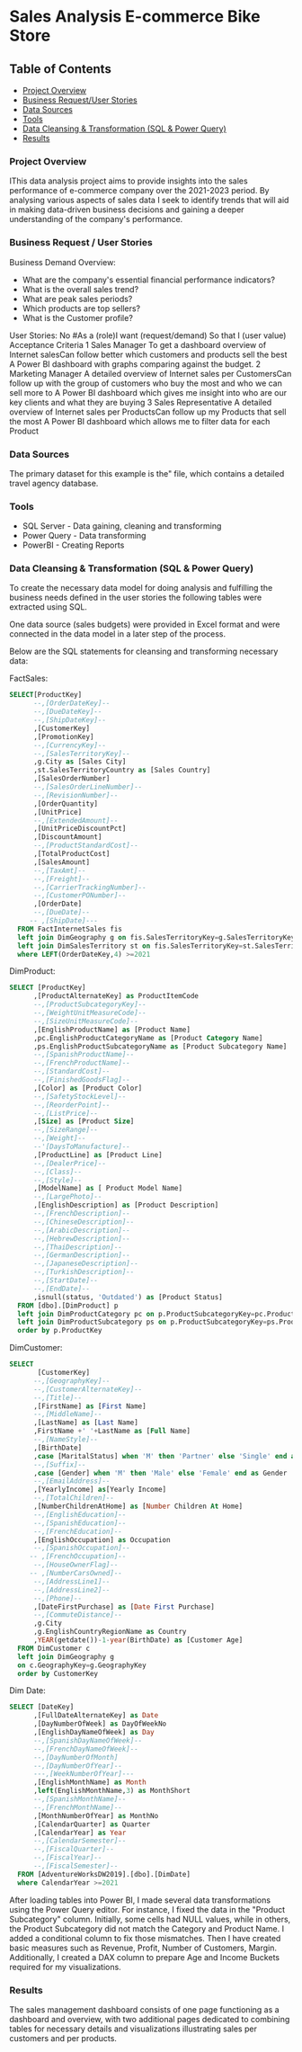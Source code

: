 # Sales Analysis E-commerce Bike Store
#### 

## Table of Contents

- [Project Overview](#projectoverview)
- [Business Request/User Stories](#business-requestuser-stories)
- [Data Sources](#data-sources)
- [Tools](#tools)
- [Data Cleansing & Transformation (SQL & Power Query)](#data-cleansing&transformation)
- [Results](#results)

### Project Overview

IThis data analysis project aims to provide insights into the sales performance of e-commerce company over the 2021-2023 period. By analysing various aspects of sales data I seek to identify trends that will aid in making data-driven business decisions and gaining a deeper understanding of the company's performance.

### Business Request / User Stories

Business Demand Overview:

- What are the company's essential financial performance indicators?
- What is the overall sales trend? 
- What are peak sales periods?
- Which products are top sellers?
- What is the Customer profile?

User Stories:
No #As a (role)I want (request/demand) So that I (user value) Acceptance Criteria
1 Sales Manager To get a dashboard overview of Internet salesCan follow better which customers and products sell the best A Power BI dashboard with graphs comparing against the budget.
2 Marketing Manager A detailed overview of Internet sales per CustomersCan follow up with the group of customers who buy the most and who we can sell more to A Power BI dashboard which gives me insight into who are our key clients and what they are buying
3 Sales Representative A detailed overview of Internet sales per ProductsCan follow up my Products that sell the most A Power BI dashboard which allows me to filter data for each Product

### Data Sources

The primary dataset for this example is the" file, which contains a detailed travel agency database.

### Tools

- SQL Server - Data gaining, cleaning and transforming
- Power Query - Data transforming
- PowerBI - Creating Reports


### Data Cleansing & Transformation (SQL & Power Query)

To create the necessary data model for doing analysis and fulfilling the business needs defined in the user stories the following tables were extracted using SQL.

One data source (sales budgets) were provided in Excel format and were connected in the data model in a later step of the process.

Below are the SQL statements for cleansing and transforming necessary data:

FactSales:

```sql
SELECT[ProductKey]
      --,[OrderDateKey]--
      --,[DueDateKey]--
      --,[ShipDateKey]--
      ,[CustomerKey]
      ,[PromotionKey]
      --,[CurrencyKey]--
      --,[SalesTerritoryKey]--
	  ,g.City as [Sales City]
	  ,st.SalesTerritoryCountry as [Sales Country]
      ,[SalesOrderNumber]
      --,[SalesOrderLineNumber]--
      --,[RevisionNumber]--
      ,[OrderQuantity]
      ,[UnitPrice]
      --,[ExtendedAmount]--
      ,[UnitPriceDiscountPct]
      ,[DiscountAmount]
      --,[ProductStandardCost]--
      ,[TotalProductCost]
      ,[SalesAmount]
      --,[TaxAmt]--
      --,[Freight]--
      --,[CarrierTrackingNumber]--
      --,[CustomerPONumber]--
      ,[OrderDate]
      --,[DueDate]--
     -- ,[ShipDate]---
  FROM FactInternetSales fis
  left join DimGeography g on fis.SalesTerritoryKey=g.SalesTerritoryKey
  left join DimSalesTerritory st on fis.SalesTerritoryKey=st.SalesTerritoryKey
  where LEFT(OrderDateKey,4) >=2021
```

DimProduct:

```sql
SELECT [ProductKey]
      ,[ProductAlternateKey] as ProductItemCode
      --,[ProductSubcategoryKey]--
      --,[WeightUnitMeasureCode]--
      --,[SizeUnitMeasureCode]--
      ,[EnglishProductName] as [Product Name]
	  ,pc.EnglishProductCategoryName as [Product Category Name]
	  ,ps.EnglishProductSubcategoryName as [Product Subcategory Name]
      --,[SpanishProductName]--
      --,[FrenchProductName]--
      --,[StandardCost]--
      --,[FinishedGoodsFlag]--
      ,[Color] as [Product Color]
      --,[SafetyStockLevel]--
      --,[ReorderPoint]--
      --,[ListPrice]--
      ,[Size] as [Product Size]
      --,[SizeRange]--
      --,[Weight]--
      --'[DaysToManufacture]--
      ,[ProductLine] as [Product Line]
      --,[DealerPrice]--
      --,[Class]--
      --,[Style]--
      ,[ModelName] as [ Product Model Name]
      --,[LargePhoto]--
      ,[EnglishDescription] as [Product Description]
      --,[FrenchDescription]--
      --,[ChineseDescription]--
      --,[ArabicDescription]--
      --,[HebrewDescription]--
      --,[ThaiDescription]--
      --,[GermanDescription]--
      --,[JapaneseDescription]--
      --,[TurkishDescription]--
      --,[StartDate]--
      --,[EndDate]--
      ,isnull(status, 'Outdated') as [Product Status]
  FROM [dbo].[DimProduct] p
  left join DimProductCategory pc on p.ProductSubcategoryKey=pc.ProductCategoryKey
  left join DimProductSubcategory ps on p.ProductSubcategoryKey=ps.ProductSubcategoryKey
  order by p.ProductKey
```

DimCustomer:

```sql
SELECT
       [CustomerKey]
      --,[GeographyKey]--
      --,[CustomerAlternateKey]--
      --,[Title]--
      ,[FirstName] as [First Name]
      --,[MiddleName]--
      ,[LastName] as [Last Name]
	  ,FirstName +' '+LastName as [Full Name]
      --,[NameStyle]--
      ,[BirthDate]
	  ,case [MaritalStatus] when 'M' then 'Partner' else 'Single' end as [Relationship Status]
      --,[Suffix]--
      ,case [Gender] when 'M' then 'Male' else 'Female' end as Gender
      --,[EmailAddress]--
      ,[YearlyIncome] as[Yearly Income]
      --,[TotalChildren]--
      ,[NumberChildrenAtHome] as [Number Children At Home]
      --,[EnglishEducation]--
      --,[SpanishEducation]--
      --,[FrenchEducation]--
      ,[EnglishOccupation] as Occupation
      --,[SpanishOccupation]--
     -- ,[FrenchOccupation]--
      --,[HouseOwnerFlag]--
     -- ,[NumberCarsOwned]--
      --,[AddressLine1]--
      --,[AddressLine2]--
      --,[Phone]--
      ,[DateFirstPurchase] as [Date First Purchase]
      --,[CommuteDistance]--
	  ,g.City
	  ,g.EnglishCountryRegionName as Country
	  ,YEAR(getdate())-1-year(BirthDate) as [Customer Age]
  FROM DimCustomer c
  left join DimGeography g 
  on c.GeographyKey=g.GeographyKey
  order by CustomerKey
```

Dim Date:

```sql
SELECT [DateKey]
      ,[FullDateAlternateKey] as Date
      ,[DayNumberOfWeek] as DayOfWeekNo
      ,[EnglishDayNameOfWeek] as Day
      --,[SpanishDayNameOfWeek]--
      --,[FrenchDayNameOfWeek]--
      --,[DayNumberOfMonth]
      --,[DayNumberOfYear]--
      ---,[WeekNumberOfYear]---
      ,[EnglishMonthName] as Month
	  ,left(EnglishMonthName,3) as MonthShort
      --,[SpanishMonthName]--
      --,[FrenchMonthName]--
      ,[MonthNumberOfYear] as MonthNo
      ,[CalendarQuarter] as Quarter
      ,[CalendarYear] as Year
      --,[CalendarSemester]--
      --,[FiscalQuarter]--
      --,[FiscalYear]--
      --,[FiscalSemester]--
  FROM [AdventureWorksDW2019].[dbo].[DimDate]
  where CalendarYear >=2021
```

After loading tables into Power BI, I made several data transformations using the Power Query editor. For instance, I fixed the data in the "Product Subcategory" column. Initially, some cells had NULL values, while in others, the Product Subcategory did not match the Category and Product Name. I added a conditional column to fix those mismatches. Then I have created basic measures such as Revenue, Profit, Number of Customers, Margin. Additionally, I created a DAX column to prepare Age and Income Buckets required for my visualizations.

### Results

The sales management dashboard consists of one page functioning as a dashboard and overview, with two additional pages dedicated to combining tables for necessary details and visualizations illustrating sales per customers and per products.




